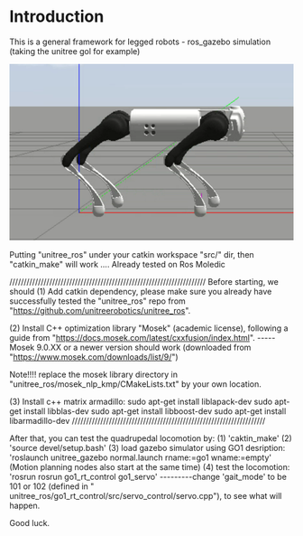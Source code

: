 # **Introduction**

This is a general framework for legged robots - ros_gazebo simulation (taking the unitree gol for example)

![test_file](unitree_ros/test_pictures/bipedal_go1.png)





Putting "unitree_ros" under your catkin workspace "src/" dir, then "catkin_make" will work ....
Already tested on Ros Moledic


/////////////////////////////////////////////////////////////////////
Before starting, we should
(1) Add catkin dependency, please make sure you already have successfully tested the "unitree_ros" repo from "https://github.com/unitreerobotics/unitree_ros".

(2) Install C++ optimization library "Mosek" (academic license), following a guide from "https://docs.mosek.com/latest/cxxfusion/index.html". 
                                ----- Mosek 9.0.XX or a newer version should work (downloaded from "https://www.mosek.com/downloads/list/9/")

Note!!!! replace the mosek library directory in "unitree_ros/mosek_nlp_kmp/CMakeLists.txt" by your own location.  

(3) Install c++ matrix armadillo:
                                sudo apt-get install liblapack-dev
                                sudo apt-get install libblas-dev
                                sudo apt-get install libboost-dev
                                sudo apt-get install libarmadillo-dev
////////////////////////////////////////////////////////////////////

After that, you can test the quadrupedal locomotion by:
(1) 'caktin_make'
(2) 'source devel/setup.bash'
(3) load gazebo simulator using GO1 desription: 'roslaunch unitree_gazebo normal.launch rname:=go1 wname:=empty' (Motion planning nodes also start at the same time)
(4) test the locomotion: 'rosrun rosrun go1_rt_control go1_servo'
           ---------change 'gait_mode' to be 101 or 102 (defined in " unitree_ros/go1_rt_control/src/servo_control/servo.cpp"), to see what will happen.
           
 Good luck.

